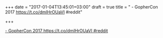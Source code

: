 +++
date = "2017-01-04T13:45:01+03:00"
draft = true
title = " - GopherCon 2017 https://t.co/dmIHrOUaVI #reddit"

+++

<p><a href="PaperCall.io"> - GopherCon 2017 https://t.co/dmIHrOUaVI #reddit</a></p>
